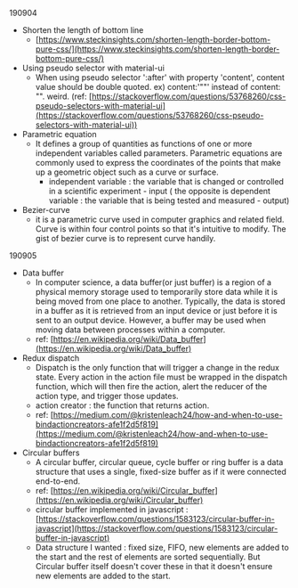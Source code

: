 190904

- Shorten the length of bottom line
    - [https://www.steckinsights.com/shorten-length-border-bottom-pure-css/](https://www.steckinsights.com/shorten-length-border-bottom-pure-css/)
- Using pseudo selector with material-ui
    - When using pseudo selector ':after' with property 'content', content value should be double quoted. ex) content:'""' instead of content: "". weird. (ref: [https://stackoverflow.com/questions/53768260/css-pseudo-selectors-with-material-ui](https://stackoverflow.com/questions/53768260/css-pseudo-selectors-with-material-ui))
- Parametric equation
    - It defines a group of quantities as functions of one or more independent variables called parameters. Parametric equations are commonly used to express the coordinates of the points that make up a geometric object such as a curve or surface.
        - independent variable : the variable that is changed or controlled in a scientific experiment - input ( the opposite is dependent variable : the variable that is being tested and measured - output)
- Bezier-curve
    - it is a parametric curve used in computer graphics and related field. Curve is within four control points so that it's intuitive to modify. The gist of bezier curve is to represent curve handily.


190905

- Data buffer
    - In computer science, a data buffer(or just buffer) is a region of a physical memory storage used to temporarily store data while it is being moved from one place to another. Typically, the data is stored in a buffer as it is retrieved from an input device or just before it is sent to an output device. However, a buffer may be used when moving data between processes within a computer.
    - ref: [https://en.wikipedia.org/wiki/Data_buffer](https://en.wikipedia.org/wiki/Data_buffer)
- Redux dispatch
    - Dispatch is the only function that will trigger a change in the redux state. Every action in the action file must be wrapped in the dispatch function, which will then fire the action, alert the reducer of the action type, and trigger those updates.
    - action creator : the function that returns action.
    - ref: [https://medium.com/@kristenleach24/how-and-when-to-use-bindactioncreators-afe1f2d5f819](https://medium.com/@kristenleach24/how-and-when-to-use-bindactioncreators-afe1f2d5f819)
- Circular buffers
    - A circular buffer, circular queue, cycle buffer or ring buffer is a data structure that uses a single, fixed-size buffer as if it were connected end-to-end.
    - ref: [https://en.wikipedia.org/wiki/Circular_buffer](https://en.wikipedia.org/wiki/Circular_buffer)
    - circular buffer implemented in javascript : [https://stackoverflow.com/questions/1583123/circular-buffer-in-javascript](https://stackoverflow.com/questions/1583123/circular-buffer-in-javascript)
    - Data structure I wanted : fixed size, FIFO, new elements are added to the start and the rest of elements are sorted sequentially. But Circular buffer itself doesn't cover these in that it doesn't ensure new elements are added to the start.